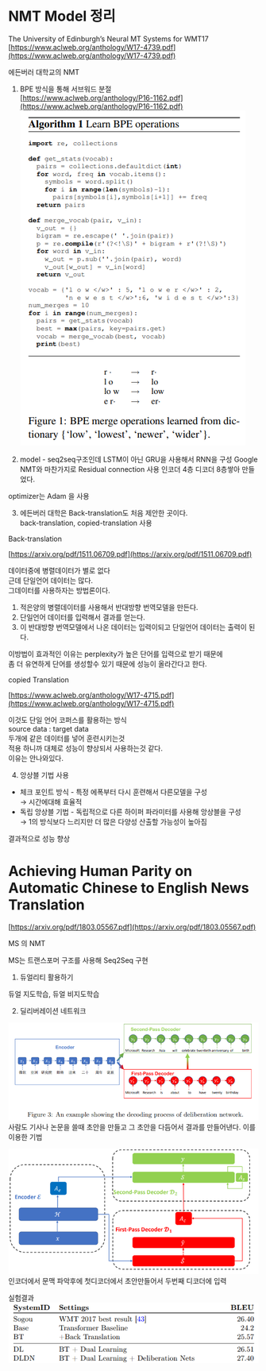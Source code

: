 # NMT Model 정리

The University of Edinburgh’s Neural MT Systems for WMT17   
[https://www.aclweb.org/anthology/W17-4739.pdf](https://www.aclweb.org/anthology/W17-4739.pdf)

에든버러 대학교의 NMT

1. BPE 방식을 통해 서브워드 분절   
[https://www.aclweb.org/anthology/P16-1162.pdf](https://www.aclweb.org/anthology/P16-1162.pdf)
   ![img_2.png](img_2.png)
   
2. model - seq2seq구조인데 LSTM이 아닌 GRU을 사용해서 
   RNN을 구성 Google NMT와 마찬가지로 Residual connection 사용 인코더 4층 디코더 8층쌓아 만들었다. 

optimizer는 Adam 을 사용 

3. 에든버러 대학은 Back-translation도 처음 제안한 곳이다.    
   back-translation, copied-translation 사용
   
Back-translation

[https://arxiv.org/pdf/1511.06709.pdf](https://arxiv.org/pdf/1511.06709.pdf)

데이터중에 병렬데이터가 별로 없다   
근데 단일언어 데이터는 많다.   
그데이터를 사용하자는 방법론이다. 

1. 적은양의 병렬데이터를 사용해서 반대방향 번역모델을 만든다.
2. 단일언어 데이터를 입력해서 결과를 얻는다.
3. 이 반대방향 번역모델에서 나온 데이터는 입력이되고 단일언어 데이터는 출력이 된다. 

이방법이 효과적인 이유는 perplexity가 높은 단어를 입력으로 받기 때문에    
좀 더 유연하게 단어를 생성할수 있기 때문에 성능이 올라간다고 한다. 

copied Translation

[https://www.aclweb.org/anthology/W17-4715.pdf](https://www.aclweb.org/anthology/W17-4715.pdf)

이것도 단일 언어 코퍼스를 활용하는 방식   
source data : target data   
두개에 같은 데이터를 넣어 훈련시키는것   
적용 하니까 대체로 성능이 향상되서 사용하는것 같다.   
이유는 안나와있다.
   
4. 앙상블 기법 사용
 
-  체크 포인트 방식 - 특정 에폭부터 다시 훈련해서 다른모델을 구성   
    → 시간에대해 효율적
-  독립 앙상블 기법 - 독립적으로 다른 하이퍼 파라미터를 사용해 앙상블을 구성  
   → 1의 방식보다 느리지만 더 많은 다양성 산출할 가능성이 높아짐

결과적으로 성능 향상

# Achieving Human Parity on Automatic Chinese to English News Translation

[https://arxiv.org/pdf/1803.05567.pdf](https://arxiv.org/pdf/1803.05567.pdf)

MS 의 NMT

MS는 트랜스포머 구조를 사용해 Seq2Seq 구현

1. 듀얼리티 활용하기

듀얼 지도학습, 듀얼 비지도학습 

2. 딜리버레이션 네트워크

![img_3.png](img_3.png)
사람도 기사나 논문을 쓸때 초안을 만들고 그 초안을 다듬어서 결과를 만들어낸다.
이를 이용한 기법

![img_4.png](img_4.png)
인코더에서 문맥 파악후에 첫디코더에서 초안만들어서 두번째 디코더에 입력

실험결과
![img_5.png](img_5.png)